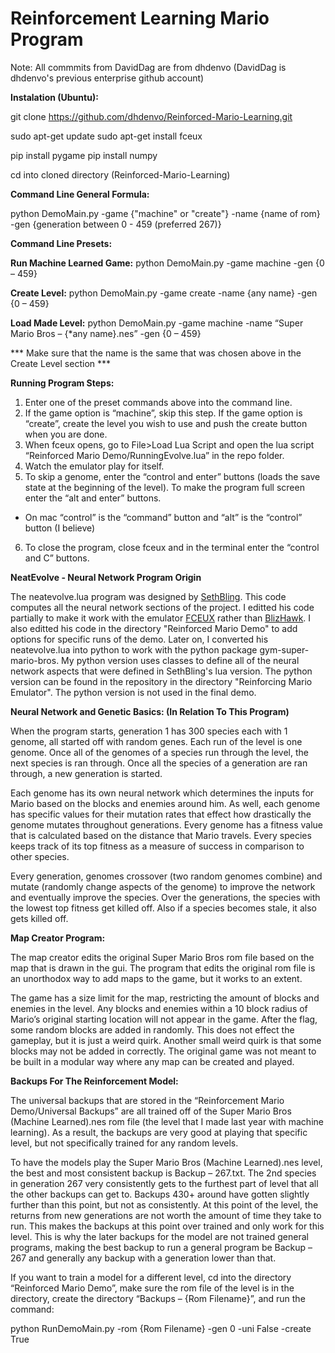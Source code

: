 # Reinforcement Learning Mario Program

Note: All commmits from DavidDag are from dhdenvo (DavidDag is dhdenvo's previous enterprise github account)

**Instalation (Ubuntu):**

git clone https://github.com/dhdenvo/Reinforced-Mario-Learning.git

sudo apt-get update
sudo apt-get install fceux

pip install pygame
pip install numpy

cd into cloned directory (Reinforced-Mario-Learning)

**Command Line General Formula:**

python DemoMain.py -game {"machine" or "create"} -name {name of rom} -gen {generation between 0 - 459 (preferred 267)}

**Command Line Presets:**

**Run Machine Learned Game:**
python DemoMain.py -game machine -gen {0 – 459}

**Create Level:**
python DemoMain.py -game create -name {any name} -gen {0 – 459}

**Load Made Level:**
python DemoMain.py -game machine -name “Super Mario Bros – {*any name}.nes” -gen {0 – 459}

\*** Make sure that the name is the same that was chosen above in the Create Level section \***

**Running Program Steps:**

1) Enter one of the preset commands above into the command line.
2) If the game option is “machine”, skip this step. If the game option is “create”, create the level you wish to use and push the create button when you are done.
3) When fceux opens, go to File>Load Lua Script and open the lua script “Reinforced Mario Demo/RunningEvolve.lua” in the repo folder.
4) Watch the emulator play for itself.
5) To skip a genome, enter the “control and enter” buttons (loads the save state at the beginning of the level). To make the program full screen enter the “alt and enter” buttons.
* On mac “control” is the “command” button and “alt” is the “control” button (I believe)
6) To close the program, close fceux and in the terminal enter the “control and C” buttons.


**NeatEvolve - Neural Network Program Origin**

The neatevolve.lua program was designed by [SethBling](https://www.youtube.com/watch?v=qv6UVOQ0F44). This code computes all the neural network sections of the project. I editted his code partially to make it work with the emulator [FCEUX](http://www.fceux.com/web/home.html) rather than [BlizHawk](http://tasvideos.org/BizHawk.html). I also editted his code in the directory "Reinforced Mario Demo" to add options for specific runs of the demo. Later on, I converted his neatevolve.lua into python to work with the python package gym-super-mario-bros. My python version uses classes to define all of the neural network aspects that were defined in SethBling's lua version. The python version can be found in the repository in the directory "Reinforcing Mario Emulator". The python version is not used in the final demo.

**Neural Network and Genetic Basics: (In Relation To This Program)**

When the program starts, generation 1 has 300 species each with 1 genome, all started off with random genes. Each run of the level is one genome. Once all of the genomes of a species run through the level, the next species is ran through. Once all the species of a generation are ran through, a new generation is started.

Each genome has its own neural network which determines the inputs for Mario based on the blocks and enemies around him. As well, each genome has specific values for their mutation rates that effect how drastically the genome mutates throughout generations. Every genome has a fitness value that is calculated based on the distance that Mario travels. Every species keeps track of its top fitness as a measure of success in comparison to other species.

Every generation, genomes crossover (two random genomes combine) and mutate (randomly change aspects of the genome) to improve the network and eventually improve the species. 
Over the generations, the species with the lowest top fitness get killed off. Also if a species becomes stale, it also gets killed off.

**Map Creator Program:**

The map creator edits the original Super Mario Bros rom file based on the map that is drawn in the gui. The program that edits the original rom file is an unorthodox way to add maps to the game, but it works to an extent. 

The game has a size limit for the map, restricting the amount of blocks and enemies in the level. Any blocks and enemies within a 10 block radius of Mario’s original starting location will not appear in the game. After the flag, some random blocks are added in randomly. This does not effect the gameplay, but it is just a weird quirk. Another small weird quirk is that some blocks may not be added in correctly. The original game was not meant to be built in a modular way where any map can be created and played.

**Backups For The Reinforcement Model:**

The universal backups that are stored in the “Reinforcement Mario Demo/Universal Backups” are all trained off of the Super Mario Bros (Machine Learned).nes rom file (the level that I made last year with machine learning). As a result, the backups are very good at playing that specific level, but not specifically trained for any random levels.

To have the models play the Super Mario Bros (Machine Learned).nes level, the best and most consistent backup is Backup – 267.txt. The 2nd species in generation 267 very consistently gets to the furthest part of level that all the other backups can get to. Backups 430+ around have gotten slightly further than this point, but not as consistently. At this point of the level, the returns from new generations are not worth the amount of time they take to run. This makes the backups at this point over trained and only work for this level. This is why the later backups for the model are not trained general programs, making the best backup to run a general program be Backup – 267 and generally any backup with a generation lower than that. 

If you want to train a model for a different level, cd into the directory “Reinforced Mario Demo”, make sure the rom file of the level is in the directory, create the directory “Backups – {Rom Filename}”, and run the command:

python RunDemoMain.py -rom {Rom Filename} -gen 0 -uni False -create True
